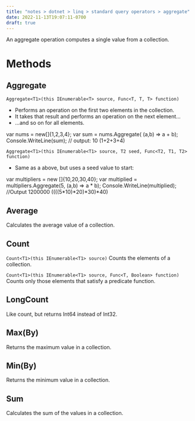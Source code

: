 ```yaml
---
title: "notes > dotnet > linq > standard query operators > aggregate"
date: 2022-11-13T19:07:11-0700
draft: true
---
```

An aggregate operation computes a single value from a collection.

# Methods
## Aggregate
`Aggregate<T1>(this IEnumerable<T> source, Func<T, T, T> function)`
- Performs an operation on the first two elements in the collection.
- It takes that result and performs an operation on the next element…
- …and so on for all elements.

var nums = new[]{1,2,3,4};
var sum = nums.Aggregate( (a,b) => a + b);
Console.WriteLine(sum); // output: 10 (1+2+3+4)

`Aggregate<T1>(this IEnumerable<T1> source, T2 seed, Func<T2, T1, T2> function)`
- Same as a above, but uses a seed value to start:

var multipliers = new []{10,20,30,40};
var multiplied = multipliers.Aggregate(5, (a,b) => a * b);
Console.WriteLine(multiplied); //Output 1200000 ((((5*10)*20)*30)*40)

## Average
Calculates the average value of a collection.

## Count
`Count<T1>(this IEnumerable<T1> source)`
Counts the elements of a collection.

`Count<T1>(this IEnumerable<T1> source, Func<T, Boolean> function)`
Counts only those elements that satisfy a predicate function.

## LongCount
Like count, but returns Int64 instead of Int32.

## Max(By)
Returns the maximum value in a collection.

## Min(By)
Returns the minimum value in a collection.

## Sum
Calculates the sum of the values in a collection.